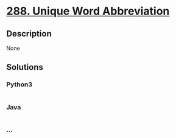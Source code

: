 # [288. Unique Word Abbreviation](https://leetcode.com/problems/unique-word-abbreviation)

## Description
None


## Solutions


### Python3

```python

```

### Java

```java

```

### ...
```

```
